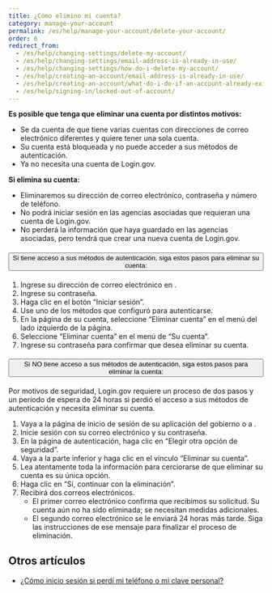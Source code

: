 ```yaml
---
title: ¿Cómo elimino mi cuenta?
category: manage-your-account
permalink: /es/help/manage-your-account/delete-your-account/
order: 6
redirect_from:
  - /es/help/changing-settings/delete-my-account/
  - /es/help/changing-settings/email-address-is-already-in-use/
  - /es/help/changing-settings/how-do-i-delete-my-account/
  - /es/help/creating-an-account/email-address-is-already-in-use/
  - /es/help/creating-an-account/what-do-i-do-if-an-account-already-exists-under-my-email-address/
  - /es/help/signing-in/locked-out-of-account/
---
```


**Es posible que tenga que eliminar una cuenta por distintos motivos:**
* Se da cuenta de que tiene varias cuentas con direcciones de correo electrónico diferentes y quiere tener una sola cuenta.
* Su cuenta está bloqueada y no puede acceder a sus métodos de autenticación.
* Ya no necesita una cuenta de Login.gov.

**Si elimina su cuenta:**
* Eliminaremos su dirección de correo electrónico, contraseña y número de teléfono.
* No podrá iniciar sesión en las agencias asociadas que requieran una cuenta de Login.gov.
* No perderá la información que haya guardado en las agencias asociadas, pero tendrá que crear una nueva cuenta de Login.gov.

<div class="usa-accordion usa-accordion--bordered margin-y-4">
  <h4 class="usa-accordion__heading">
    <button
      type="button"
      class="usa-accordion__button"
      aria-expanded="true"
      aria-controls="b-a1"
    >
      Si tiene acceso a sus métodos de autenticación, siga estos pasos para eliminar su cuenta:
    </button>
  </h4>
  <div id="b-a3" class="usa-accordion__content usa-prose">
    <ol class="number-list">
      <li>Ingrese su dirección de correo electrónico en <https://secure.login.gov/es>.</li>
      <li>Ingrese su contraseña.</li>
      <li>Haga clic en el botón “Iniciar sesión”.</li>
      <li>Use uno de los métodos que configuró para autenticarse.</li>
      <li>En la página de su cuenta, seleccione “Eliminar cuenta” en el menú del lado izquierdo de la página.</li>
      <li>Seleccione “Eliminar cuenta” en el menú de “Su cuenta”.</li>
      <li>Ingrese su contraseña para confirmar que desea eliminar su cuenta.</li>
    </ol>
  </div>
</div>

<div class="usa-accordion usa-accordion--bordered margin-y-4">
  <h4 class="usa-accordion__heading">
    <button
      type="button"
      class="usa-accordion__button"
      aria-expanded="true"
      aria-controls="b-a2"
    >
      Si NO tiene acceso a sus métodos de autenticación, siga estos pasos para eliminar la cuenta:
    </button>
  </h4>
  <div id="b-a3" class="usa-accordion__content usa-prose">
    <p>Por motivos de seguridad, Login.gov requiere un proceso de dos pasos y un período de espera de 24 horas si perdió el acceso a sus métodos de autenticación y necesita eliminar su cuenta.</p>
    <ol class="number-list">
      <li>Vaya a la página de inicio de sesión de su aplicación del gobierno o a <https://secure.login.gov/es>.</li>
      <li>Inicie sesión con su correo electrónico y su contraseña.</li>
      <li>En la página de autenticación, haga clic en “Elegir otra opción de seguridad”.</li>
      <li>Vaya a la parte inferior y haga clic en el vínculo “Eliminar su cuenta”.</li>
      <li>Lea atentamente toda la información para cerciorarse de que eliminar su cuenta es su única opción.</li>
      <li>Haga clic en “Sí, continuar con la eliminación”.</li>
      <li>Recibirá dos correos electrónicos.
        <ul>
          <li>El primer correo electrónico confirma que recibimos su solicitud. Su cuenta aún no ha sido eliminada; se necesitan medidas adicionales.</li>
          <li>El segundo correo electrónico se le enviará 24 horas más tarde. Siga las instrucciones de ese mensaje para finalizar el proceso de eliminación.</li>
        </ul>
      </li>
    </ol>
  </div>
</div>

## Otros artículos

* [¿Cómo inicio sesión si perdí mi teléfono o mi clave personal?](#)
